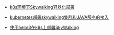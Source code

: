 - [k8s环境下Skywalking容器化部署](https://www.jianshu.com/p/4f4c182bcbd8)

- [kubernetes部署skywalking集群和JAVA服务的接入](https://blog.csdn.net/nangonghen/article/details/110290450)
- [使用helm3在k8s上部署SkyWalking](https://blog.csdn.net/duanqing_song/article/details/106229486)